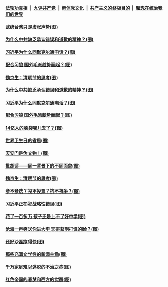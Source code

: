 ####  [法轮功真相](../../../../basic/blob/master/README.md?t=04090731) &nbsp;|&nbsp; [九评共产党](../../../../9ping.md/blob/master/README.md?t=04090731) &nbsp;|&nbsp; [解体党文化](../../../../jtdwh.md/blob/master/README.md?t=04090731)  &nbsp;|&nbsp; [共产主义的终极目的](../../../../gczydzjmd.md/blob/master/README.md?t=04090731) &nbsp;|&nbsp; [魔鬼在统治我们的世界](../../../../mgztzwmdsj.md/blob/master/README.md?t=04090731) 

#### [武统台湾只是虚张声势(图)](../pages/p4/968173.md?t=04090731) 

#### [为什么中共缺乏承认错误和道歉的精神？(图)](../pages/p4/968167.md?t=04090731) 

#### [习近平为什么同默克尔通电话？(图)](../pages/p4/968155.md?t=04090731) 

#### [配合习狼 国外毛派趁势而起？(图)](../pages/p4/968151.md?t=04090731) 


#### [魏京生：清明节的思考(图)](../pages/p4/968069.md?t=04090731) 

#### [为什么中共缺乏承认错误和道歉的精神？(图)](../pages/p4/968167.md?t=04090731) 

#### [习近平为什么同默克尔通电话？(图)](../pages/p4/968155.md?t=04090731) 

#### [配合习狼 国外毛派趁势而起？(图)](../pages/p4/968151.md?t=04090731) 

#### [14亿人的脑袋哪儿去了？(图)](../pages/p4/968150.md?t=04090731) 


#### [世界卫生日的省思(图)](../pages/p4/968078.md?t=04090731) 

#### [天安门是伪文物！(图)](../pages/p4/968076.md?t=04090731) 


#### [批胡适——同一背景下的不同面貌(图)](../pages/p4/968070.md?t=04090731) 

#### [魏京生：清明节的思考(图)](../pages/p4/968069.md?t=04090731) 

#### [参不参选？投不投票？抗不抗争？(图)](../pages/p4/968067.md?t=04090731) 

#### [习近平正在犯战略性错误(图)](../pages/p4/968063.md?t=04090731) 


#### [花了一百多万 孩子还是上不了好中学(图)](../pages/p4/967959.md?t=04090731) 

#### [沧海一声笑送你进大牢 天哥获刑打谁的脸？(图)](../pages/p4/967961.md?t=04090731) 

#### [还好沙磊跑得快(图)](../pages/p4/967955.md?t=04090731) 

#### [那些充满文学性的新闻主角(图)](../pages/p4/967958.md?t=04090731) 

#### [千万家庭难以逃脱的不治之症(图)](../pages/p4/967956.md?t=04090731) 


#### [红色帝国的春梦和西方的觉醒(图)](../pages/p4/967870.md?t=04090731) 


